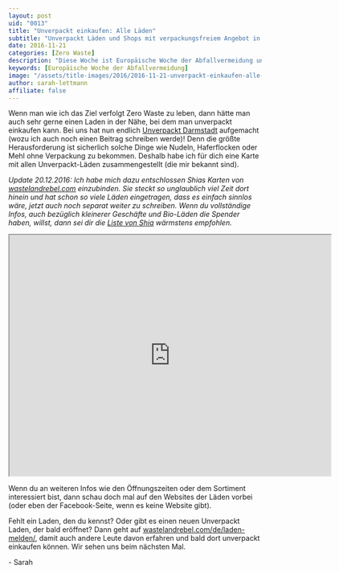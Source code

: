 ```yaml
---
layout: post
uid: "0013"
title: "Unverpackt einkaufen: Alle Läden"
subtitle: "Unverpackt Läden und Shops mit verpackungsfreiem Angebot in Deutschland"
date: 2016-11-21
categories: [Zero Waste]
description: "Diese Woche ist Europäische Woche der Abfallvermeidung und es dreht sich alles um Müllreduzierung, Wiederverwendung und Recycling."
keywords: [Europäische Woche der Abfallvermeidung]
image: "/assets/title-images/2016/2016-11-21-unverpackt-einkaufen-alle-laeden.jpg"
author: sarah-lettmann
affiliate: false
---
```

Wenn man wie ich das Ziel verfolgt Zero Waste zu leben, dann hätte man auch sehr gerne einen Laden in der Nähe, bei dem man unverpackt einkaufen kann. Bei uns hat nun endlich [Unverpackt Darmstadt](https://www.facebook.com/unverpacktdarmstadt/) aufgemacht (wozu ich auch noch einen Beitrag schreiben werde)! Denn die größte Herausforderung ist sicherlich solche Dinge wie Nudeln, Haferflocken oder Mehl ohne Verpackung zu bekommen. Deshalb habe ich für dich eine Karte mit allen Unverpackt-Läden zusammengestellt (die mir bekannt sind).

_Update 20.12.2016: Ich habe mich dazu entschlossen Shias Karten von [wastelandrebel.com](http://wastelandrebel.com/) einzubinden. Sie steckt so unglaublich viel Zeit dort hinein und hat schon so viele Läden eingetragen, dass es einfach sinnlos wäre, jetzt auch noch separat weiter zu schreiben. Wenn du vollständige Infos, auch bezüglich kleinerer Geschäfte und Bio-Läden die Spender haben, willst, dann sei dir die [Liste von Shia](http://wastelandrebel.com/de/liste-unverpackt-laeden/) wärmstens empfohlen._

<iframe src="https://www.google.com/maps/d/embed?mid=17IPthbB4CtWHIVrbCB--3U5oWzk" width="640" height="480"></iframe>

Wenn du an weiteren Infos wie den Öffnungszeiten oder dem Sortiment interessiert bist, dann schau doch mal auf den Websites der Läden vorbei (oder eben der Facebook-Seite, wenn es keine Website gibt).

Fehlt ein Laden, den du kennst? Oder gibt es einen neuen Unverpackt Laden, der bald eröffnet? Dann geht auf [wastelandrebel.com/de/laden-melden/](http://wastelandrebel.com/de/laden-melden/), damit auch andere Leute davon erfahren und bald dort unverpackt einkaufen können. Wir sehen uns beim nächsten Mal.

\- Sarah

